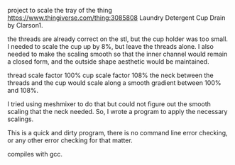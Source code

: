 project to scale the tray of the thing https://www.thingiverse.com/thing:3085808 Laundry Detergent Cup Drain by Clarson1.

the threads are already correct on the stl, but the cup holder was too small. I needed to scale the cup up by 8%, but leave the threads alone. I also needed to make the scaling smooth so that the inner channel would remain a closed form, and the outside shape aesthetic would be maintained. 

thread scale factor 100%
cup scale factor 108%
the neck between the threads and the cup would scale along a smooth gradient between 100% and 108%.

I tried using meshmixer to do that but could not figure out the smooth scaling that the neck needed. So, I wrote a program to apply the 
necessary scalings.

This is a quick and dirty program, there is no command line error checking, or any other error checking for that matter.

compiles with gcc.






